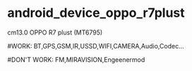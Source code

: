 # android_device_oppo_r7plust

cm13.0 OPPO R7 plust (MT6795)

#WORK:
BT,GPS,GSM,IR,USSD,WIFI,CAMERA,Audio,Codec...

#DON'T WORK:
FM,MIRAVISION,Engeenermod


